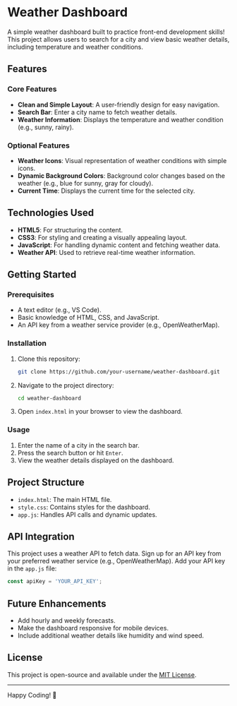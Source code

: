 # Weather Dashboard

A simple weather dashboard built to practice front-end development skills! This project allows users to search for a city and view basic weather details, including temperature and weather conditions.

## Features

### Core Features
- **Clean and Simple Layout**: A user-friendly design for easy navigation.
- **Search Bar**: Enter a city name to fetch weather details.
- **Weather Information**: Displays the temperature and weather condition (e.g., sunny, rainy).

### Optional Features
- **Weather Icons**: Visual representation of weather conditions with simple icons.
- **Dynamic Background Colors**: Background color changes based on the weather (e.g., blue for sunny, gray for cloudy).
- **Current Time**: Displays the current time for the selected city.

## Technologies Used
- **HTML5**: For structuring the content.
- **CSS3**: For styling and creating a visually appealing layout.
- **JavaScript**: For handling dynamic content and fetching weather data.
- **Weather API**: Used to retrieve real-time weather information.

## Getting Started

### Prerequisites
- A text editor (e.g., VS Code).
- Basic knowledge of HTML, CSS, and JavaScript.
- An API key from a weather service provider (e.g., OpenWeatherMap).

### Installation
1. Clone this repository:
   ```bash
   git clone https://github.com/your-username/weather-dashboard.git
   ```
2. Navigate to the project directory:
   ```bash
   cd weather-dashboard
   ```
3. Open `index.html` in your browser to view the dashboard.

### Usage
1. Enter the name of a city in the search bar.
2. Press the search button or hit `Enter`.
3. View the weather details displayed on the dashboard.

## Project Structure
- `index.html`: The main HTML file.
- `style.css`: Contains styles for the dashboard.
- `app.js`: Handles API calls and dynamic updates.

## API Integration
This project uses a weather API to fetch data. Sign up for an API key from your preferred weather service (e.g., OpenWeatherMap). Add your API key in the `app.js` file:
```javascript
const apiKey = 'YOUR_API_KEY';
```

## Future Enhancements
- Add hourly and weekly forecasts.
- Make the dashboard responsive for mobile devices.
- Include additional weather details like humidity and wind speed.

## License
This project is open-source and available under the [MIT License](LICENSE).

---

Happy Coding! 🌟

